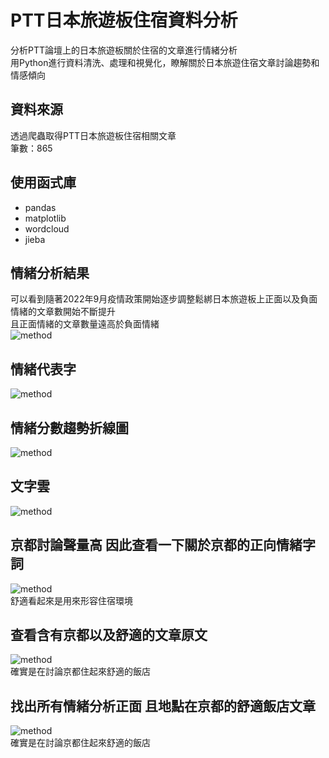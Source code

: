 # PTT日本旅遊板住宿資料分析  
分析PTT論壇上的日本旅遊板關於住宿的文章進行情緒分析  
用Python進行資料清洗、處理和視覺化，瞭解關於日本旅遊住宿文章討論趨勢和情感傾向

## 資料來源  
透過爬蟲取得PTT日本旅遊板住宿相關文章  
筆數：865

## 使用函式庫  
* pandas
* matplotlib
* wordcloud
* jieba
## 情緒分析結果  
可以看到隨著2022年9月疫情政策開始逐步調整鬆綁日本旅遊板上正面以及負面情緒的文章數開始不斷提升  
且正面情緒的文章數量遠高於負面情緒  
![method](https://raw.githubusercontent.com/HUAN-LUN/Sentiment-Analysis-of-Accommodation-Discussions-on-PTT-Japan-Travel-Forum/main/result/output.png)

## 情緒代表字 
![method](https://raw.githubusercontent.com/HUAN-LUN/Sentiment-Analysis-of-Accommodation-Discussions-on-PTT-Japan-Travel-Forum/main/result/情緒代表字.png)  
## 情緒分數趨勢折線圖
![method](https://raw.githubusercontent.com/HUAN-LUN/Sentiment-Analysis-of-Accommodation-Discussions-on-PTT-Japan-Travel-Forum/main/result/情緒分數趨勢折線圖.png)
## 文字雲
![method](https://raw.githubusercontent.com/HUAN-LUN/Sentiment-Analysis-of-Accommodation-Discussions-on-PTT-Japan-Travel-Forum/main/result/文字雲.png)
## 京都討論聲量高 因此查看一下關於京都的正向情緒字詞
![method](https://raw.githubusercontent.com/HUAN-LUN/Sentiment-Analysis-of-Accommodation-Discussions-on-PTT-Japan-Travel-Forum/main/result/京都正向情緒字.png)  
舒適看起來是用來形容住宿環境
## 查看含有京都以及舒適的文章原文  
![method](https://raw.githubusercontent.com/HUAN-LUN/Sentiment-Analysis-of-Accommodation-Discussions-on-PTT-Japan-Travel-Forum/main/result/京都舒適原文.png)  
確實是在討論京都住起來舒適的飯店  
## 找出所有情緒分析正面 且地點在京都的舒適飯店文章
![method](https://raw.githubusercontent.com/HUAN-LUN/Sentiment-Analysis-of-Accommodation-Discussions-on-PTT-Japan-Travel-Forum/main/result/京都舒適飯店.png)  
確實是在討論京都住起來舒適的飯店  


